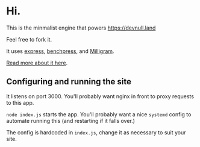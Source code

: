 # Hi.

This is the minmalist engine that powers https://devnull.land

Feel free to fork it.

It uses [express](expressjs.com/), [benchpress](https://github.com/benchpressjs/benchpressjs), and [Milligram](//milligram.io).

[Read more about it here](https://devnull.land/github-gist-blog).

## Configuring and running the site

It listens on port 3000. You'll probably want nginx in front to proxy requests to this app.

`node index.js` starts the app. You'll probably want a nice `systemd` config to automate running this (and restarting if it falls over.)

The config is hardcoded in `index.js`, change it as necessary to suit your site.